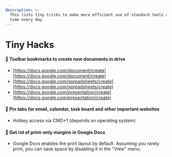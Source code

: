 ```yaml
---
description: >-
  This lists tiny tricks to make more efficient use of standard tools and save
  time every day
---
```


# Tiny Hacks

#### 👾 Toolbar bookmarks to create new documents in drive

* [https://docs.google.com/document/create](https://docs.google.com/document/create)
* [https://docs.google.com/spreadsheets/create](https://docs.google.com/spreadsheets/create)
* [https://docs.google.com/presentation/create](https://docs.google.com/presentation/create)

#### 👾 Pin tabs for email, calendar, task board and other important websites

* Hotkey access via CMD+1 \(depends on operating system\)

#### 👾 Get rid of print-only margins in Google Docs

* Google Docs enables the print layout by default. Assuming you rarely print, you can save space by disabling it in the "View" menu.

